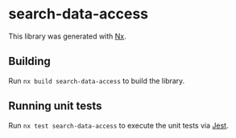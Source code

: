 # search-data-access

This library was generated with [Nx](https://nx.dev).

## Building

Run `nx build search-data-access` to build the library.

## Running unit tests

Run `nx test search-data-access` to execute the unit tests via [Jest](https://jestjs.io).
